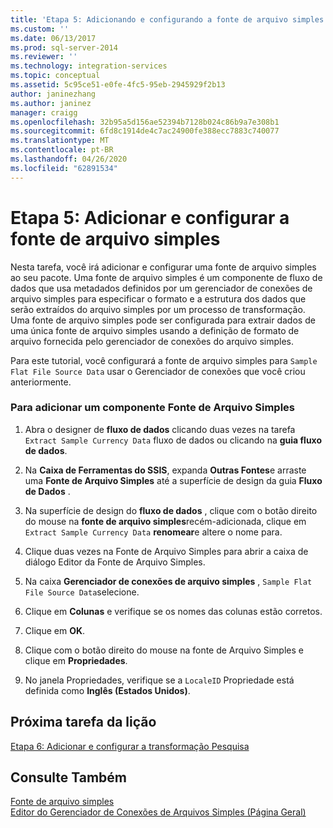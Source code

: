 ```yaml
---
title: 'Etapa 5: Adicionando e configurando a fonte de arquivo simples | Microsoft Docs'
ms.custom: ''
ms.date: 06/13/2017
ms.prod: sql-server-2014
ms.reviewer: ''
ms.technology: integration-services
ms.topic: conceptual
ms.assetid: 5c95ce51-e0fe-4fc5-95eb-2945929f2b13
author: janinezhang
ms.author: janinez
manager: craigg
ms.openlocfilehash: 32b95a5d156ae52394b7128b024c86b9a7e308b1
ms.sourcegitcommit: 6fd8c1914de4c7ac24900fe388ecc7883c740077
ms.translationtype: MT
ms.contentlocale: pt-BR
ms.lasthandoff: 04/26/2020
ms.locfileid: "62891534"
---
```

# <a name="step-5-adding-and-configuring-the-flat-file-source"></a>Etapa 5: Adicionar e configurar a fonte de arquivo simples
  Nesta tarefa, você irá adicionar e configurar uma fonte de arquivo simples ao seu pacote. Uma fonte de arquivo simples é um componente de fluxo de dados que usa metadados definidos por um gerenciador de conexões de arquivo simples para especificar o formato e a estrutura dos dados que serão extraídos do arquivo simples por um processo de transformação. Uma fonte de arquivo simples pode ser configurada para extrair dados de uma única fonte de arquivo simples usando a definição de formato de arquivo fornecida pelo gerenciador de conexões do arquivo simples.  
  
 Para este tutorial, você configurará a fonte de arquivo simples para `Sample Flat File Source Data` usar o Gerenciador de conexões que você criou anteriormente.  
  
### <a name="to-add-a-flat-file-source-component"></a>Para adicionar um componente Fonte de Arquivo Simples  
  
1.  Abra o designer de **fluxo de dados** clicando duas vezes na tarefa `Extract Sample Currency Data` fluxo de dados ou clicando na **guia fluxo de dados**.  
  
2.  Na **Caixa de Ferramentas do SSIS**, expanda **Outras Fontes**e arraste uma **Fonte de Arquivo Simples** até a superfície de design da guia **Fluxo de Dados** .  
  
3.  Na superfície de design do **fluxo de dados** , clique com o botão direito do mouse na **fonte de arquivo simples**recém-adicionada, clique em `Extract Sample Currency Data` **renomear**e altere o nome para.  
  
4.  Clique duas vezes na Fonte de Arquivo Simples para abrir a caixa de diálogo Editor da Fonte de Arquivo Simples.  
  
5.  Na caixa **Gerenciador de conexões de arquivo simples** , `Sample Flat File Source Data`selecione.  
  
6.  Clique em **Colunas** e verifique se os nomes das colunas estão corretos.  
  
7.  Clique em **OK**.  
  
8.  Clique com o botão direito do mouse na fonte de Arquivo Simples e clique em **Propriedades**.  
  
9. No janela Propriedades, verifique se a `LocaleID` Propriedade está definida como **Inglês (Estados Unidos)**.  
  
## <a name="next-task-in-lesson"></a>Próxima tarefa da lição  
 [Etapa 6: Adicionar e configurar a transformação Pesquisa](lesson-1-6-adding-and-configuring-the-lookup-transformations.md)  
  
## <a name="see-also"></a>Consulte Também  
 [Fonte de arquivo simples](data-flow/flat-file-source.md)   
 [Editor do Gerenciador de Conexões de Arquivos Simples &#40;Página Geral&#41;](general-page-of-integration-services-designers-options.md)  
  
  
